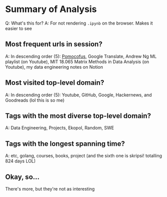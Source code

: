 # Summary of Analysis

Q: What's this for?
A: For not rendering `.ipynb` on the browser. Makes it easier to see

## Most frequent urls in session?

A: In descending order (5): [Pomocofus](https://pomofocus.io/), Google Translate, Andrew Ng ML playlist (on Youtube), MIT 18.065 Matrix Methods in Data Analysis (on Youtube), my data engineering notes on Notion

## Most visited top-level domain?

A: In descending order (5): Youtube, GitHub, Google, Hackernews, and Goodreads (lol this is so me)

## Tags with the most diverse top-level domain?

A: Data Engineering, Projects, Ekopol, Random, SWE

## Tags with the longest spanning time?

A: etc, golang, courses, books, project (and the sixth one is skripsi! totalling 824 days LOL)

## Okay, so...

There's more, but they're not as interesting

